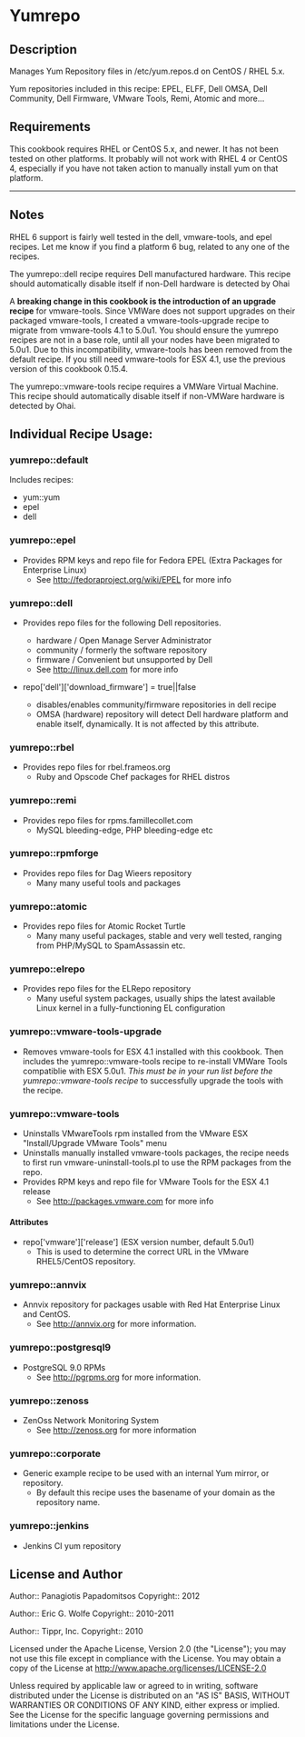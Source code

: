 # Yumrepo

## Description

Manages Yum Repository files in /etc/yum.repos.d on CentOS / RHEL 5.x.

Yum repositories included in this recipe:
EPEL, ELFF, Dell OMSA, Dell Community, Dell Firmware, VMware Tools, Remi, Atomic and more...

## Requirements

This cookbook requires RHEL or CentOS 5.x, and newer.
It has not been tested on other platforms.  It probably will
not work with RHEL 4 or CentOS 4, especially if you have not
taken action to manually install yum on that platform.

-----
## Notes

RHEL 6 support is fairly well tested in the dell, vmware-tools, and
epel recipes.  Let me know if you find a platform 6 bug, related to
any one of the recipes.

The yumrepo::dell recipe requires Dell manufactured hardware.  This
recipe should automatically disable itself if non-Dell hardware is
detected by Ohai

A **breaking change in this cookbook is the introduction of an upgrade
recipe** for vmware-tools.  Since VMWare does not support upgrades
on their packaged vmware-tools, I created a vmware-tools-upgrade
recipe to migrate from vmware-tools 4.1 to 5.0u1.  You should
ensure the yumrepo recipes are not in a base role, until all your nodes
have been migrated to 5.0u1.  Due to this incompatibility, vmware-tools
has been removed from the default recipe.  If you still need vmware-tools
for ESX 4.1, use the previous version of this cookbook 0.15.4.

The yumrepo::vmware-tools recipe requires a VMWare Virtual Machine.
This recipe should automatically disable itself if non-VMWare hardware
is detected by Ohai.

## Individual Recipe Usage:

### yumrepo::default

Includes recipes:

* yum::yum
* epel
* dell

### yumrepo::epel

- Provides RPM keys and repo file for
   Fedora EPEL (Extra Packages for Enterprise Linux)
  * See http://fedoraproject.org/wiki/EPEL for more info

### yumrepo::dell

- Provides repo files for the following Dell repositories.
  - hardware / Open Manage Server Administrator
  - community / formerly the software repository
  - firmware / Convenient but unsupported by Dell
  * See http://linux.dell.com for more info

- repo['dell']['download_firmware'] = true||false
  * disables/enables community/firmware repositories in dell recipe
  * OMSA (hardware) repository will detect Dell hardware platform and
    enable itself, dynamically. It is not affected by this attribute.

### yumrepo::rbel

- Provides repo files for rbel.frameos.org
  * Ruby and Opscode Chef packages for RHEL distros 

### yumrepo::remi

- Provides repo files for rpms.famillecollet.com
  * MySQL bleeding-edge, PHP bleeding-edge etc

### yumrepo::rpmforge

- Provides repo files for Dag Wieers repository
  * Many many useful tools and packages

### yumrepo::atomic

- Provides repo files for Atomic Rocket Turtle
  * Many many useful packages, stable and very well tested, ranging from PHP/MySQL to SpamAssassin etc.

### yumrepo::elrepo
- Provides repo files for the ELRepo repository
  * Many useful system packages, usually ships the latest available Linux kernel in a fully-functioning EL configuration

### yumrepo::vmware-tools-upgrade

- Removes vmware-tools for ESX 4.1 installed with this cookbook.
  Then includes the yumrepo::vmware-tools recipe to re-install
  VMWare Tools compatiblie with ESX 5.0u1.  *This must be in
  your run list before the yumrepo::vmware-tools recipe* to
  successfully upgrade the tools with the recipe.

### yumrepo::vmware-tools

- Uninstalls VMwareTools rpm installed from the
   VMware ESX "Install/Upgrade VMware Tools" menu
- Uninstalls manually installed vmware-tools
   packages, the recipe needs to first run
   vmware-uninstall-tools.pl to use the RPM packages
   from the repo.
- Provides RPM keys and repo file for
   VMware Tools for the ESX 4.1 release
  * See http://packages.vmware.com for more info

#### Attributes

- repo['vmware']['release'] (ESX version number, default 5.0u1)
  * This is used to determine the correct URL in the VMware RHEL5/CentOS repository.

### yumrepo::annvix

- Annvix repository for packages usable with Red Hat Enterprise Linux
  and CentOS.
  * See http://annvix.org for more information.

### yumrepo::postgresql9

- PostgreSQL 9.0 RPMs
  * See http://pgrpms.org for more information.

### yumrepo::zenoss

- ZenOss Network Monitoring System
  * See http://zenoss.org for more information

### yumrepo::corporate

- Generic example recipe to be used with an internal Yum mirror, or
  repository.
  * By default this recipe uses the basename of your domain as the
    repository name.

### yumrepo::jenkins

- Jenkins CI yum repository

## License and Author

Author:: Panagiotis Papadomitsos
Copyright:: 2012

Author:: Eric G. Wolfe
Copyright:: 2010-2011

Author:: Tippr, Inc.
Copyright:: 2010

Licensed under the Apache License, Version 2.0 (the "License");
you may not use this file except in compliance with the License.
You may obtain a copy of the License at
    http://www.apache.org/licenses/LICENSE-2.0

Unless required by applicable law or agreed to in writing, software
distributed under the License is distributed on an "AS IS" BASIS,
WITHOUT WARRANTIES OR CONDITIONS OF ANY KIND, either express or implied.
See the License for the specific language governing permissions and
limitations under the License.
